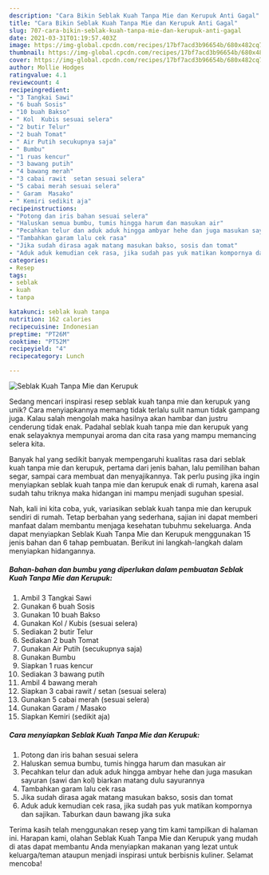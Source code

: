 ```yaml
---
description: "Cara Bikin Seblak Kuah Tanpa Mie dan Kerupuk Anti Gagal"
title: "Cara Bikin Seblak Kuah Tanpa Mie dan Kerupuk Anti Gagal"
slug: 707-cara-bikin-seblak-kuah-tanpa-mie-dan-kerupuk-anti-gagal
date: 2021-03-31T01:19:57.403Z
image: https://img-global.cpcdn.com/recipes/17bf7acd3b96654b/680x482cq70/seblak-kuah-tanpa-mie-dan-kerupuk-foto-resep-utama.jpg
thumbnail: https://img-global.cpcdn.com/recipes/17bf7acd3b96654b/680x482cq70/seblak-kuah-tanpa-mie-dan-kerupuk-foto-resep-utama.jpg
cover: https://img-global.cpcdn.com/recipes/17bf7acd3b96654b/680x482cq70/seblak-kuah-tanpa-mie-dan-kerupuk-foto-resep-utama.jpg
author: Mollie Hodges
ratingvalue: 4.1
reviewcount: 4
recipeingredient:
- "3 Tangkai Sawi"
- "6 buah Sosis"
- "10 buah Bakso"
- " Kol  Kubis sesuai selera"
- "2 butir Telur"
- "2 buah Tomat"
- " Air Putih secukupnya saja"
- " Bumbu"
- "1 ruas kencur"
- "3 bawang putih"
- "4 bawang merah"
- "3 cabai rawit  setan sesuai selera"
- "5 cabai merah sesuai selera"
- " Garam  Masako"
- " Kemiri sedikit aja"
recipeinstructions:
- "Potong dan iris bahan sesuai selera"
- "Haluskan semua bumbu, tumis hingga harum dan masukan air"
- "Pecahkan telur dan aduk aduk hingga ambyar hehe dan juga masukan sayuran (sawi dan kol) biarkan matang dulu sayurannya"
- "Tambahkan garam lalu cek rasa"
- "Jika sudah dirasa agak matang masukan bakso, sosis dan tomat"
- "Aduk aduk kemudian cek rasa, jika sudah pas yuk matikan kompornya dan sajikan. Taburkan daun bawang jika suka"
categories:
- Resep
tags:
- seblak
- kuah
- tanpa

katakunci: seblak kuah tanpa 
nutrition: 162 calories
recipecuisine: Indonesian
preptime: "PT26M"
cooktime: "PT52M"
recipeyield: "4"
recipecategory: Lunch

---
```



![Seblak Kuah Tanpa Mie dan Kerupuk](https://img-global.cpcdn.com/recipes/17bf7acd3b96654b/680x482cq70/seblak-kuah-tanpa-mie-dan-kerupuk-foto-resep-utama.jpg)

Sedang mencari inspirasi resep seblak kuah tanpa mie dan kerupuk yang unik? Cara menyiapkannya memang tidak terlalu sulit namun tidak gampang juga. Kalau salah mengolah maka hasilnya akan hambar dan justru cenderung tidak enak. Padahal seblak kuah tanpa mie dan kerupuk yang enak selayaknya mempunyai aroma dan cita rasa yang mampu memancing selera kita.

Banyak hal yang sedikit banyak mempengaruhi kualitas rasa dari seblak kuah tanpa mie dan kerupuk, pertama dari jenis bahan, lalu pemilihan bahan segar, sampai cara membuat dan menyajikannya. Tak perlu pusing jika ingin menyiapkan seblak kuah tanpa mie dan kerupuk enak di rumah, karena asal sudah tahu triknya maka hidangan ini mampu menjadi suguhan spesial.




Nah, kali ini kita coba, yuk, variasikan seblak kuah tanpa mie dan kerupuk sendiri di rumah. Tetap berbahan yang sederhana, sajian ini dapat memberi manfaat dalam membantu menjaga kesehatan tubuhmu sekeluarga. Anda dapat menyiapkan Seblak Kuah Tanpa Mie dan Kerupuk menggunakan 15 jenis bahan dan 6 tahap pembuatan. Berikut ini langkah-langkah dalam menyiapkan hidangannya.

<!--inarticleads1-->

##### Bahan-bahan dan bumbu yang diperlukan dalam pembuatan Seblak Kuah Tanpa Mie dan Kerupuk:

1. Ambil 3 Tangkai Sawi
1. Gunakan 6 buah Sosis
1. Gunakan 10 buah Bakso
1. Gunakan  Kol / Kubis (sesuai selera)
1. Sediakan 2 butir Telur
1. Sediakan 2 buah Tomat
1. Gunakan  Air Putih (secukupnya saja)
1. Gunakan  Bumbu
1. Siapkan 1 ruas kencur
1. Sediakan 3 bawang putih
1. Ambil 4 bawang merah
1. Siapkan 3 cabai rawit / setan (sesuai selera)
1. Gunakan 5 cabai merah (sesuai selera)
1. Gunakan  Garam / Masako
1. Siapkan  Kemiri (sedikit aja)




<!--inarticleads2-->

##### Cara menyiapkan Seblak Kuah Tanpa Mie dan Kerupuk:

1. Potong dan iris bahan sesuai selera
1. Haluskan semua bumbu, tumis hingga harum dan masukan air
1. Pecahkan telur dan aduk aduk hingga ambyar hehe dan juga masukan sayuran (sawi dan kol) biarkan matang dulu sayurannya
1. Tambahkan garam lalu cek rasa
1. Jika sudah dirasa agak matang masukan bakso, sosis dan tomat
1. Aduk aduk kemudian cek rasa, jika sudah pas yuk matikan kompornya dan sajikan. Taburkan daun bawang jika suka




Terima kasih telah menggunakan resep yang tim kami tampilkan di halaman ini. Harapan kami, olahan Seblak Kuah Tanpa Mie dan Kerupuk yang mudah di atas dapat membantu Anda menyiapkan makanan yang lezat untuk keluarga/teman ataupun menjadi inspirasi untuk berbisnis kuliner. Selamat mencoba!
